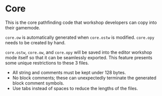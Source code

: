 # Core

This is the core pathfinding code that workshop developers can copy into their gamemode.

`core.ow` is automatically generated when `core.ostw` is modified. `core.opy` needs to be created by hand.

`core.ostw`, `core.ow`, and `core.opy` will be saved into the editor workshop mode itself so that it can be seamlessly exported. This feature presents some unique restrictions to these 3 files.

- All string and comments must be kept under 128 bytes.
- No block comments; these can unexpectedly terminate the generated block comment symbols.
- Use tabs instead of spaces to reduce the lengths of the files.
